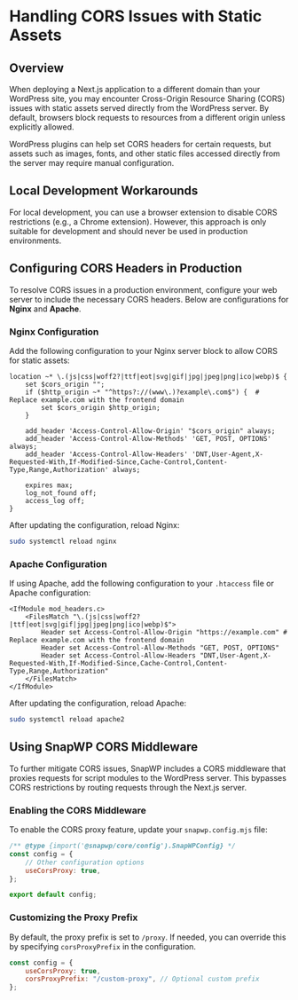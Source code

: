 # Handling CORS Issues with Static Assets

## Overview
When deploying a Next.js application to a different domain than your WordPress site, you may encounter Cross-Origin Resource Sharing (CORS) issues with static assets served directly from the WordPress server. By default, browsers block requests to resources from a different origin unless explicitly allowed.

WordPress plugins can help set CORS headers for certain requests, but assets such as images, fonts, and other static files accessed directly from the server may require manual configuration.

## Local Development Workarounds
For local development, you can use a browser extension to disable CORS restrictions (e.g., a Chrome extension). However, this approach is only suitable for development and should never be used in production environments.

## Configuring CORS Headers in Production
To resolve CORS issues in a production environment, configure your web server to include the necessary CORS headers. Below are configurations for **Nginx** and **Apache**.

### Nginx Configuration
Add the following configuration to your Nginx server block to allow CORS for static assets:

```nginx
location ~* \.(js|css|woff2?|ttf|eot|svg|gif|jpg|jpeg|png|ico|webp)$ {
    set $cors_origin "";
    if ($http_origin ~* "^https?://(www\.)?example\.com$") {  # Replace example.com with the frontend domain
        set $cors_origin $http_origin;
    }

    add_header 'Access-Control-Allow-Origin' "$cors_origin" always;
    add_header 'Access-Control-Allow-Methods' 'GET, POST, OPTIONS' always;
    add_header 'Access-Control-Allow-Headers' 'DNT,User-Agent,X-Requested-With,If-Modified-Since,Cache-Control,Content-Type,Range,Authorization' always;

    expires max;
    log_not_found off;
    access_log off;
}
```

After updating the configuration, reload Nginx:
```sh
sudo systemctl reload nginx
```

### Apache Configuration
If using Apache, add the following configuration to your `.htaccess` file or Apache configuration:

```apacheconf
<IfModule mod_headers.c>
    <FilesMatch "\.(js|css|woff2?|ttf|eot|svg|gif|jpg|jpeg|png|ico|webp)$">
        Header set Access-Control-Allow-Origin "https://example.com" # Replace example.com with the frontend domain
        Header set Access-Control-Allow-Methods "GET, POST, OPTIONS"
        Header set Access-Control-Allow-Headers "DNT,User-Agent,X-Requested-With,If-Modified-Since,Cache-Control,Content-Type,Range,Authorization"
    </FilesMatch>
</IfModule>
```

After updating the configuration, reload Apache:
```sh
sudo systemctl reload apache2
```

## Using SnapWP CORS Middleware
To further mitigate CORS issues, SnapWP includes a CORS middleware that proxies requests for script modules to the WordPress server. This bypasses CORS restrictions by routing requests through the Next.js server.

### Enabling the CORS Middleware
To enable the CORS proxy feature, update your `snapwp.config.mjs` file:

```javascript
/** @type {import('@snapwp/core/config').SnapWPConfig} */
const config = {
    // Other configuration options
    useCorsProxy: true,
};

export default config;
```

### Customizing the Proxy Prefix
By default, the proxy prefix is set to `/proxy`. If needed, you can override this by specifying `corsProxyPrefix` in the configuration.

```javascript
const config = {
    useCorsProxy: true,
    corsProxyPrefix: "/custom-proxy", // Optional custom prefix
};
```
